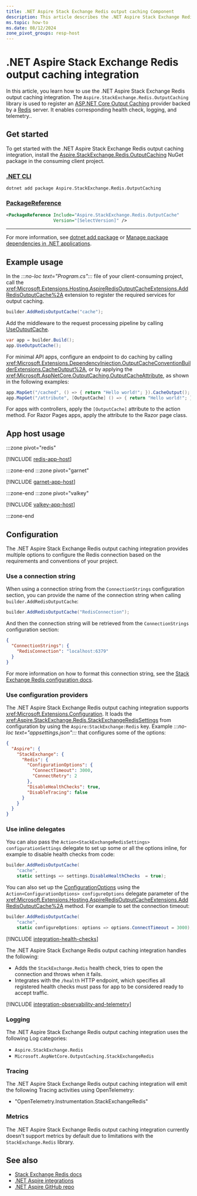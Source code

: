 ```yaml
---
title: .NET Aspire Stack Exchange Redis output caching Component
description: This article describes the .NET Aspire Stack Exchange Redis output caching integration features and capabilities
ms.topic: how-to
ms.date: 08/12/2024
zone_pivot_groups: resp-host
---
```


# .NET Aspire Stack Exchange Redis output caching integration

In this article, you learn how to use the .NET Aspire Stack Exchange Redis output caching integration. The `Aspire.StackExchange.Redis.OutputCaching` library is used to register an [ASP.NET Core Output Caching](/aspnet/core/performance/caching/output) provider backed by a [Redis](https://redis.io/) server. It enables corresponding health check, logging, and telemetry..

## Get started

To get started with the .NET Aspire Stack Exchange Redis output caching integration, install the [Aspire.StackExchange.Redis.OutputCaching](https://www.nuget.org/packages/Aspire.StackExchange.Redis.OutputCaching) NuGet package in the consuming client project.

### [.NET CLI](#tab/dotnet-cli)

```dotnetcli
dotnet add package Aspire.StackExchange.Redis.OutputCaching
```

### [PackageReference](#tab/package-reference)

```xml
<PackageReference Include="Aspire.StackExchange.Redis.OutputCache"
                  Version="[SelectVersion]" />
```

---

For more information, see [dotnet add package](/dotnet/core/tools/dotnet-add-package) or [Manage package dependencies in .NET applications](/dotnet/core/tools/dependencies).

## Example usage

In the _:::no-loc text="Program.cs":::_ file of your client-consuming project, call the <xref:Microsoft.Extensions.Hosting.AspireRedisOutputCacheExtensions.AddRedisOutputCache%2A> extension to register the required services for output caching.

```csharp
builder.AddRedisOutputCache("cache");
```

Add the middleware to the request processing pipeline by calling [UseOutputCache](/dotnet/api/microsoft.aspnetcore.builder.outputcacheapplicationbuilderextensions.useoutputcache).

```csharp
var app = builder.Build();
app.UseOutputCache();
```

For minimal API apps, configure an endpoint to do caching by calling <xref:Microsoft.Extensions.DependencyInjection.OutputCacheConventionBuilderExtensions.CacheOutput%2A>, or by applying the <xref:Microsoft.AspNetCore.OutputCaching.OutputCacheAttribute>, as shown in the following examples:

```csharp
app.MapGet("/cached", () => { return "Hello world!"; }).CacheOutput();
app.MapGet("/attribute", [OutputCache] () => { return "Hello world!"; });
```

For apps with controllers, apply the `[OutputCache]` attribute to the action method. For Razor Pages apps, apply the attribute to the Razor page class.

## App host usage

:::zone pivot="redis"

[!INCLUDE [redis-app-host](includes/redis-app-host.md)]

:::zone-end
:::zone pivot="garnet"

[!INCLUDE [garnet-app-host](includes/garnet-app-host.md)]

:::zone-end
:::zone pivot="valkey"

[!INCLUDE [valkey-app-host](includes/valkey-app-host.md)]

:::zone-end

## Configuration

The .NET Aspire Stack Exchange Redis output caching integration provides multiple options to configure the Redis connection based on the requirements and conventions of your project.

### Use a connection string

When using a connection string from the `ConnectionStrings` configuration section, you can provide the name of the connection string when calling `builder.AddRedisOutputCache`:

```csharp
builder.AddRedisOutputCache("RedisConnection");
```

And then the connection string will be retrieved from the `ConnectionStrings` configuration section:

```json
{
  "ConnectionStrings": {
    "RedisConnection": "localhost:6379"
  }
}
```

For more information on how to format this connection string, see the [Stack Exchange Redis configuration docs](https://stackexchange.github.io/StackExchange.Redis/Configuration.html#basic-configuration-strings).

### Use configuration providers

The .NET Aspire Stack Exchange Redis output caching integration supports <xref:Microsoft.Extensions.Configuration>. It loads the <xref:Aspire.StackExchange.Redis.StackExchangeRedisSettings> from configuration by using the `Aspire:StackExchange:Redis` key. Example _:::no-loc text="appsettings.json":::_ that configures some of the options:

```json
{
  "Aspire": {
    "StackExchange": {
      "Redis": {
        "ConfigurationOptions": {
          "ConnectTimeout": 3000,
          "ConnectRetry": 2
        },
        "DisableHealthChecks": true,
        "DisableTracing": false
      }
    }
  }
}
```

### Use inline delegates

You can also pass the `Action<StackExchangeRedisSettings> configurationSettings` delegate to set up some or all the options inline, for example to disable health checks from code:

```csharp
builder.AddRedisOutputCache(
    "cache",
    static settings => settings.DisableHealthChecks  = true);
```

You can also set up the [ConfigurationOptions](https://stackexchange.github.io/StackExchange.Redis/Configuration.html#configuration-options) using the `Action<ConfigurationOptions> configureOptions` delegate parameter of the <xref:Microsoft.Extensions.Hosting.AspireRedisOutputCacheExtensions.AddRedisOutputCache%2A> method. For example to set the connection timeout:

```csharp
builder.AddRedisOutputCache(
    "cache",
    static configureOptions: options => options.ConnectTimeout = 3000);
```

[!INCLUDE [integration-health-checks](../includes/integration-health-checks.md)]

The .NET Aspire Stack Exchange Redis output caching integration handles the following:

- Adds the `StackExchange.Redis` health check, tries to open the connection and throws when it fails.
- Integrates with the `/health` HTTP endpoint, which specifies all registered health checks must pass for app to be considered ready to accept traffic.

[!INCLUDE [integration-observability-and-telemetry](../includes/integration-observability-and-telemetry.md)]

### Logging

The .NET Aspire Stack Exchange Redis output caching integration uses the following Log categories:

- `Aspire.StackExchange.Redis`
- `Microsoft.AspNetCore.OutputCaching.StackExchangeRedis`

### Tracing

The .NET Aspire Stack Exchange Redis output caching integration will emit the following Tracing activities using OpenTelemetry:

- "OpenTelemetry.Instrumentation.StackExchangeRedis"

### Metrics

The .NET Aspire Stack Exchange Redis output caching integration currently doesn't support metrics by default due to limitations with the `StackExchange.Redis` library.

## See also

- [Stack Exchange Redis docs](https://stackexchange.github.io/StackExchange.Redis/)
- [.NET Aspire integrations](../fundamentals/integrations-overview.md)
- [.NET Aspire GitHub repo](https://github.com/dotnet/aspire)
